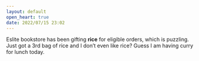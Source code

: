 ```yaml
---
layout: default
open_heart: true
date: 2022/07/15 23:02
---
```


Eslite bookstore has been gifting **rice** for eligible orders, which is puzzling. Just got a 3rd bag of rice and I don’t even like rice? Guess I am having curry for lunch today.
